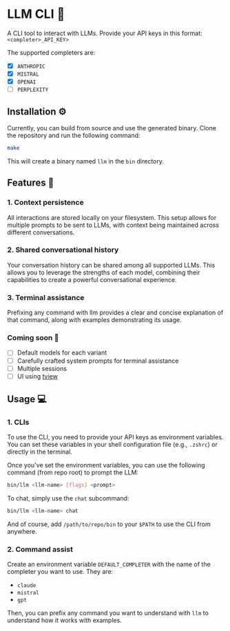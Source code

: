 # LLM CLI 🚀 

A CLI tool to interact with LLMs. Provide your API keys in this format: `<completer>_API_KEY>`

The supported completers are:
- [x] `ANTHROPIC`
- [x] `MISTRAL`
- [x] `OPENAI`
- [ ] `PERPLEXITY`

## Installation ⚙️

Currently, you can build from source and use the generated binary.
Clone the repository and run the following command:

```bash
make
```

This will create a binary named `llm` in the `bin` directory.

## Features 🌟
### 1. Context persistence
All interactions are stored locally on your filesystem. This setup allows for multiple prompts to be sent to LLMs, with context being maintained across different conversations.

### 2. Shared conversational history
Your conversation history can be shared among all supported LLMs. This allows you to leverage the strengths of each model, combining their capabilities to create a powerful conversational experience.

### 3. Terminal assistance
Prefixing any command with llm provides a clear and concise explanation of that command, along with examples demonstrating its usage.

### Coming soon 🤫
- [ ] Default models for each variant
- [ ] Carefully crafted system prompts for terminal assistance
- [ ] Multiple sessions
- [ ] UI using [tview](https://github.com/rivo/tview)

## Usage 💻

### 1. CLIs

To use the CLI, you need to provide your API keys as environment variables.
You can set these variables in your shell configuration file (e.g., `.zshrc`) or directly in the terminal.

Once you've set the environment variables, you can use the following command (from repo root) to prompt the LLM:

```bash
bin/llm <llm-name> [flags] <prompt>
```
To chat, simply use the `chat` subcommand:
```bash
bin/llm <llm-name> chat
```
And of course, add `/path/to/repo/bin` to your `$PATH` to use the CLI from anywhere.

### 2. Command assist
Create an environment variable `DEFAULT_COMPLETER` with the name of the completer you want to use. They are:
- `claude`
- `mistral`
- `gpt`

Then, you can prefix any command you want to understand with `llm` to understand how it works with examples.
